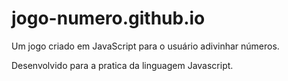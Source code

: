 # jogo-numero.github.io
<p>Um jogo criado em JavaScript para o usuário adivinhar números.</p>
<p>Desenvolvido para a pratica da linguagem Javascript.</p>
